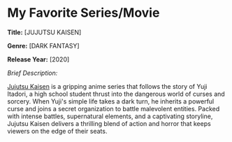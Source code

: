 # My Favorite Series/Movie

**Title:** [JUJUTSU KAISEN]

**Genre:** [DARK FANTASY]

**Release Year:** [2020]

*Brief Description:*

[Jujutsu Kaisen](https://www.imdb.com/title/tt12343534/) is a gripping anime series that follows the story of Yuji Itadori, a high school student thrust into the dangerous world of curses and sorcery. When Yuji's simple life takes a dark turn, he inherits a powerful curse and joins a secret organization to battle malevolent entities. Packed with intense battles, supernatural elements, and a captivating storyline, Jujutsu Kaisen delivers a thrilling blend of action and horror that keeps viewers on the edge of their seats.

